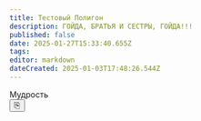 ```yaml
---
title: Тестовый Полигон
description: ГОЙДА, БРАТЬЯ И СЕСТРЫ, ГОЙДА!!!
published: false
date: 2025-01-27T15:33:40.655Z
tags: 
editor: markdown
dateCreated: 2025-01-03T17:48:26.544Z
---
```


<div id="copy-text">Мудрость</div>
<button class="copyButton">&#9112;</button>